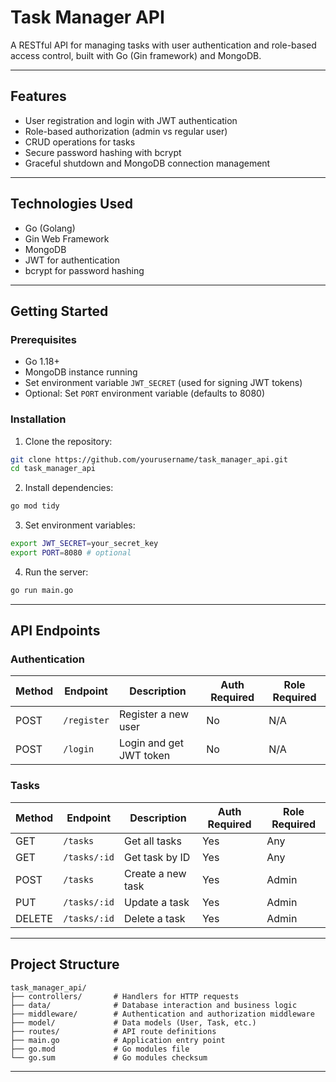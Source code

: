 # Task Manager API

A RESTful API for managing tasks with user authentication and role-based access control, built with Go (Gin framework) and MongoDB.

---

## Features

- User registration and login with JWT authentication
- Role-based authorization (admin vs regular user)
- CRUD operations for tasks
- Secure password hashing with bcrypt
- Graceful shutdown and MongoDB connection management

---

## Technologies Used

- Go (Golang)
- Gin Web Framework
- MongoDB
- JWT for authentication
- bcrypt for password hashing

---

## Getting Started

### Prerequisites

- Go 1.18+
- MongoDB instance running
- Set environment variable `JWT_SECRET` (used for signing JWT tokens)
- Optional: Set `PORT` environment variable (defaults to 8080)

### Installation

1. Clone the repository:

```bash
git clone https://github.com/yourusername/task_manager_api.git
cd task_manager_api
```

2. Install dependencies:

```bash
go mod tidy
```

3. Set environment variables:

```bash
export JWT_SECRET=your_secret_key
export PORT=8080 # optional
```

4. Run the server:

```bash
go run main.go
```

---

## API Endpoints

### Authentication

| Method | Endpoint     | Description             | Auth Required | Role Required |
|--------|--------------|-------------------------|---------------|---------------|
| POST   | `/register`  | Register a new user      | No            | N/A           |
| POST   | `/login`     | Login and get JWT token  | No            | N/A           |

### Tasks

| Method | Endpoint         | Description                 | Auth Required | Role Required |
|--------|------------------|-----------------------------|---------------|---------------|
| GET    | `/tasks`         | Get all tasks               | Yes           | Any           |
| GET    | `/tasks/:id`     | Get task by ID             | Yes           | Any           |
| POST   | `/tasks`         | Create a new task           | Yes           | Admin         |
| PUT    | `/tasks/:id`     | Update a task               | Yes           | Admin         |
| DELETE | `/tasks/:id`     | Delete a task               | Yes           | Admin         |

---

## Project Structure

```
task_manager_api/
├── controllers/       # Handlers for HTTP requests
├── data/              # Database interaction and business logic
├── middleware/        # Authentication and authorization middleware
├── model/             # Data models (User, Task, etc.)
├── routes/            # API route definitions
├── main.go            # Application entry point
├── go.mod             # Go modules file
└── go.sum             # Go modules checksum
```

---

